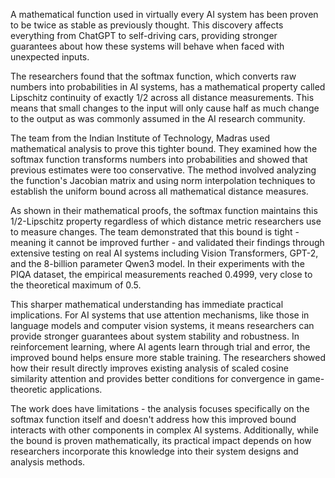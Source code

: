 A mathematical function used in virtually every AI system has been proven to be twice as stable as previously thought. This discovery affects everything from ChatGPT to self-driving cars, providing stronger guarantees about how these systems will behave when faced with unexpected inputs.

The researchers found that the softmax function, which converts raw numbers into probabilities in AI systems, has a mathematical property called Lipschitz continuity of exactly 1/2 across all distance measurements. This means that small changes to the input will only cause half as much change to the output as was commonly assumed in the AI research community.

The team from the Indian Institute of Technology, Madras used mathematical analysis to prove this tighter bound. They examined how the softmax function transforms numbers into probabilities and showed that previous estimates were too conservative. The method involved analyzing the function's Jacobian matrix and using norm interpolation techniques to establish the uniform bound across all mathematical distance measures.

As shown in their mathematical proofs, the softmax function maintains this 1/2-Lipschitz property regardless of which distance metric researchers use to measure changes. The team demonstrated that this bound is tight - meaning it cannot be improved further - and validated their findings through extensive testing on real AI systems including Vision Transformers, GPT-2, and the 8-billion parameter Qwen3 model. In their experiments with the PIQA dataset, the empirical measurements reached 0.4999, very close to the theoretical maximum of 0.5.

This sharper mathematical understanding has immediate practical implications. For AI systems that use attention mechanisms, like those in language models and computer vision systems, it means researchers can provide stronger guarantees about system stability and robustness. In reinforcement learning, where AI agents learn through trial and error, the improved bound helps ensure more stable training. The researchers showed how their result directly improves existing analysis of scaled cosine similarity attention and provides better conditions for convergence in game-theoretic applications.

The work does have limitations - the analysis focuses specifically on the softmax function itself and doesn't address how this improved bound interacts with other components in complex AI systems. Additionally, while the bound is proven mathematically, its practical impact depends on how researchers incorporate this knowledge into their system designs and analysis methods.